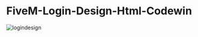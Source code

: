 # FiveM-Login-Design-Html-Codewin



![logindesign](https://user-images.githubusercontent.com/79661381/116657533-e194af00-a98e-11eb-9784-227c924c03e4.JPG)

